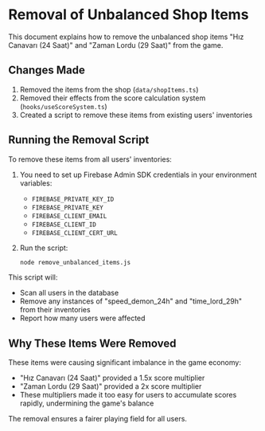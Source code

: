 # Removal of Unbalanced Shop Items

This document explains how to remove the unbalanced shop items "Hız Canavarı (24 Saat)" and "Zaman Lordu (29 Saat)" from the game.

## Changes Made

1. Removed the items from the shop (`data/shopItems.ts`)
2. Removed their effects from the score calculation system (`hooks/useScoreSystem.ts`)
3. Created a script to remove these items from existing users' inventories

## Running the Removal Script

To remove these items from all users' inventories:

1. You need to set up Firebase Admin SDK credentials in your environment variables:
   - `FIREBASE_PRIVATE_KEY_ID`
   - `FIREBASE_PRIVATE_KEY`
   - `FIREBASE_CLIENT_EMAIL`
   - `FIREBASE_CLIENT_ID`
   - `FIREBASE_CLIENT_CERT_URL`

2. Run the script:
   ```bash
   node remove_unbalanced_items.js
   ```

This script will:
- Scan all users in the database
- Remove any instances of "speed_demon_24h" and "time_lord_29h" from their inventories
- Report how many users were affected

## Why These Items Were Removed

These items were causing significant imbalance in the game economy:
- "Hız Canavarı (24 Saat)" provided a 1.5x score multiplier
- "Zaman Lordu (29 Saat)" provided a 2x score multiplier
- These multipliers made it too easy for users to accumulate scores rapidly, undermining the game's balance

The removal ensures a fairer playing field for all users.